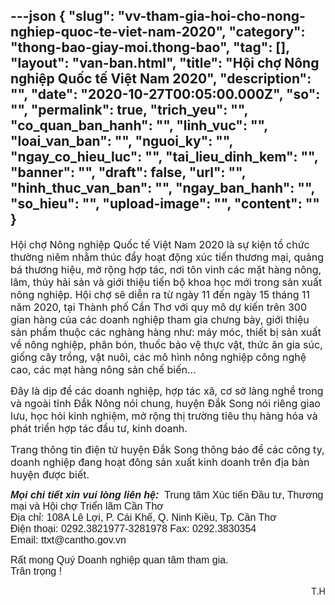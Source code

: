 ---json
{
    "slug": "vv-tham-gia-hoi-cho-nong-nghiep-quoc-te-viet-nam-2020",
    "category": "thong-bao-giay-moi.thong-bao",
    "tag": [],
    "layout": "van-ban.html",
    "title": "Hội chợ Nông nghiệp Quốc tế Việt Nam 2020",
    "description": "",
    "date": "2020-10-27T00:05:00.000Z",
    "so": "",
    "permalink": true,
    "trich_yeu": "",
    "co_quan_ban_hanh": "",
    "linh_vuc": "",
    "loai_van_ban": "",
    "nguoi_ky": "",
    "ngay_co_hieu_luc": "",
    "tai_lieu_dinh_kem": "",
    "banner": "",
    "draft": false,
    "url": "",
    "hinh_thuc_van_ban": "",
    "ngay_ban_hanh": "",
    "so_hieu": "",
    "upload-image": "",
    "__content__": ""
}
---
<p><span style="font-size:16px">Hội chợ N&ocirc;ng nghiệp Quốc tế Việt Nam 2020 l&agrave; sự kiện tổ chức thường ni&ecirc;m nhằm th&uacute;c đẩy hoạt động x&uacute;c tiến thương mại, quảng b&aacute; thương hiệu, mở rộng hợp t&aacute;c, nơi t&ocirc;n vinh c&aacute;c mặt h&agrave;ng n&ocirc;ng, l&acirc;m, thủy hải sản v&agrave; giới thiệu tiến bộ&nbsp;khoa học mới trong sản xuất n&ocirc;ng nghiệp. Hội chợ sẽ diễn ra từ ng&agrave;y 11 đến ng&agrave;y 15 th&aacute;ng 11 năm 2020, tại Th&agrave;nh phố Cần Thơ với quy m&ocirc; dự kiến tr&ecirc;n 300 gian h&agrave;ng của c&aacute;c doanh nghiệp tham gia chưng b&agrave;y, giới thiệu sản phẩm thuộc c&aacute;c ngh&agrave;ng h&agrave;ng như: m&aacute;y m&oacute;c,&nbsp;thiết bị sản xuất về n&ocirc;ng nghiệp, ph&acirc;n b&oacute;n, thuốc bảo vệ thực vật, thức ăn gia s&uacute;c, giống c&acirc;y trồng, vật nu&ocirc;i, c&aacute;c m&ocirc; h&igrave;nh n&ocirc;ng nghiệp c&ocirc;ng nghệ cao, c&aacute;c mạt h&agrave;ng n&ocirc;ng sản chế biến...</span></p>

<p><span style="font-size:16px">Đ&acirc;y l&agrave; dịp để c&aacute;c doanh nghiệp, hợp t&aacute;c x&atilde;, cơ sở l&agrave;ng nghề trong v&agrave; ngo&agrave;i tỉnh Đắk N&ocirc;ng n&oacute;i chung, huyện Đắk Song n&oacute;i ri&ecirc;ng giao lưu, học hỏi kinh nghiệm, mở rộng thị trường ti&ecirc;u thụ h&agrave;ng h&oacute;a v&agrave; ph&aacute;t triển hợp t&aacute;c đầu tư, kinh doanh.</span></p>

<p><span style="font-size:16px">Trang th&ocirc;ng tin điện tử huyện Đắk Song th&ocirc;ng b&aacute;o để c&aacute;c c&ocirc;ng ty, doanh nghiệp đang hoạt đ&ocirc;ng sản xuất kinh doanh tr&ecirc;n địa b&agrave;n huyện được biết.</span></p>

<p><span style="font-size:16px"><span style="font-family:Verdana,Geneva,sans-serif"><strong><em>Mọi chi tiết xin vui l&ograve;ng li&ecirc;n hệ: &nbsp;</em></strong>Trung t&acirc;m X&uacute;c tiến Đầu tư, Thương mại v&agrave; Hội chợ Triển l&atilde;m Cần Thơ<br />
Địa chỉ: 108A L&ecirc; Lợi, P. C&aacute;i Khế, Q. Ninh Kiều, Tp. Cần Thơ<br />
Điện thoại: 0292.3821977-3281978 Fax: 0292.3830354<br />
Email: ttxt@cantho.gov.vn</span></span></p>

<p><span style="font-size:16px"><span style="font-family:Verdana,Geneva,sans-serif">Rất mong Qu&yacute; Doanh nghiệp quan t&acirc;m tham gia.<br />
Tr&acirc;n trọng !</span></span></p>

<p style="text-align:right">T.H</p>

<p>&nbsp;</p>

<p style="text-align:justify">&nbsp;</p>
